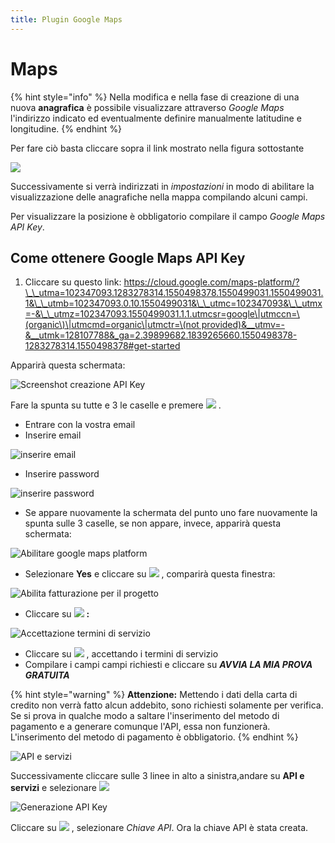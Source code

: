 ```yaml
---
title: Plugin Google Maps
---
```


# Maps

{% hint style="info" %}
Nella modifica e nella fase di creazione di una nuova **anagrafica** è possibile visualizzare attraverso _Google Maps_ l'indirizzo indicato ed eventualmente definire manualmente latitudine e longitudine.
{% endhint %}

Per fare ciò basta cliccare sopra il link mostrato nella figura sottostante

![](../../../.gitbook/assets/mapsapikey.PNG)

Successivamente si verrà indirizzati in _impostazioni_ in modo di abilitare la visualizzazione delle anagrafiche nella mappa compilando alcuni campi.

Per visualizzare la posizione è obbligatorio compilare il campo _Google Maps API Key_.

## Come ottenere Google Maps API Key

1. Cliccare su questo link: [https://cloud.google.com/maps-platform/?\_\_utma=102347093.1283278314.1550498378.1550499031.1550499031.1&\_\_utmb=102347093.0.10.1550499031&\_\_utmc=102347093&\_\_utmx=-&\_\_utmz=102347093.1550499031.1.1.utmcsr=google\|utmccn=\(organic\)\|utmcmd=organic\|utmctr=\(not provided\)&\_\_utmv=-&\_\_utmk=128107788&\_ga=2.39899682.1839265660.1550498378-1283278314.1550498378\#get-started](https://cloud.google.com/maps-platform/?__utma=102347093.1283278314.1550498378.1550499031.1550499031.1&__utmb=102347093.0.10.1550499031&__utmc=102347093&__utmx=-&__utmz=102347093.1550499031.1.1.utmcsr=google|utmccn=%28organic%29|utmcmd=organic|utmctr=%28not%20provided%29&__utmv=-&__utmk=128107788&_ga=2.39899682.1839265660.1550498378-1283278314.1550498378#get-started)

Apparirà questa schermata:

![Screenshot creazione API Key](../../../.gitbook/assets/googleplatform1.PNG)

Fare la spunta su tutte e 3 le caselle e premere ![](../../../.gitbook/assets/continua.PNG) .

* Entrare con la vostra email
* Inserire email

![inserire email](../../../.gitbook/assets/email%20%284%29.PNG)

* Inserire password

![inserire password](../../../.gitbook/assets/password%20%282%29.PNG)

* Se appare nuovamente la schermata del punto uno fare nuovamente la spunta sulle 3 caselle, se non appare, invece, apparirà questa schermata:

![Abilitare google maps platform](../../../.gitbook/assets/progetto.PNG)

* Selezionare **Yes** e cliccare su ![](../../../.gitbook/assets/next.PNG) , comparirà questa finestra:

![Abilita fatturazione per il progetto](../../../.gitbook/assets/fatturazione.PNG)

* Cliccare su ![](../../../.gitbook/assets/creaccountdifatturazione.PNG) **:**

![Accettazione termini di servizio ](../../../.gitbook/assets/1di2.PNG)

* Cliccare su ![](../../../.gitbook/assets/accettaecontinua.PNG) , accettando i termini di servizio
* Compilare i campi campi richiesti e cliccare su _**AVVIA LA MIA PROVA GRATUITA**_

{% hint style="warning" %}
**Attenzione:** Mettendo i dati della carta di credito non verrà fatto alcun addebito, sono richiesti solamente per verifica. Se si prova in qualche modo a saltare l'inserimento del metodo di pagamento e a generare comunque l'API, essa non funzionerà. L'inserimento del metodo di pagamento è obbligatorio.
{% endhint %}

![API e servizi](../../../.gitbook/assets/apieservizi.PNG)

Successivamente cliccare sulle 3 linee in alto a sinistra,andare su **API e servizi** e selezionare ![](../../../.gitbook/assets/credenziali.PNG) 

![Generazione API Key](../../../.gitbook/assets/chiaveapi.PNG)

Cliccare su ![](../../../.gitbook/assets/creacredenziali.PNG) , selezionare _Chiave API_. Ora la chiave API è stata creata.

